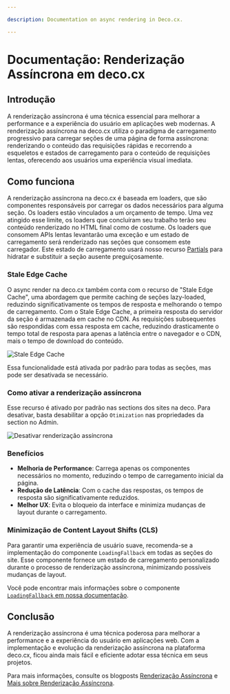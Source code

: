 ```yaml
---

description: Documentation on async rendering in Deco.cx.

---
```


# Documentação: Renderização Assíncrona em deco.cx

## Introdução

A renderização assíncrona é uma técnica essencial para melhorar a 
performance e a experiência do usuário em aplicações web modernas. 
A renderização assíncrona na deco.cx utiliza o paradigma de carregamento
progressivo para carregar seções de uma página de forma assíncrona:
renderizando o conteúdo das requisições rápidas e recorrendo a esqueletos 
e estados de carregamento para o conteúdo de requisições lentas, 
oferecendo aos usuários uma experiência visual imediata.

## Como funciona

A renderização assíncrona na deco.cx é baseada em loaders, que são
componentes responsáveis por carregar os dados necessários para alguma seção. 
Os loaders estão vinculados a um orçamento de tempo. Uma vez 
atingido esse limite, os loaders que concluíram seu trabalho terão 
seu conteúdo renderizado no HTML final como de costume. Os loaders 
que consomem APIs lentas levantarão uma exceção e um estado de 
carregamento será renderizado nas seções que consomem este carregador. 
Este estado de carregamento usará nosso recurso 
[Partials](/docs/en/developing-capabilities/interactive-sections/partial) para hidratar 
e substituir a seção ausente preguiçosamente.

### Stale Edge Cache

O async render na deco.cx também conta com o recurso de "Stale Edge Cache",
uma abordagem que permite caching de seções lazy-loaded, reduzindo significativamente 
os tempos de resposta e melhorando o tempo de carregamento. 
Com o Stale Edge Cache, a primeira resposta do servidor da seção é armazenada em cache no CDN. 
As requisições subsequentes são respondidas com essa resposta em cache, reduzindo 
drasticamente o tempo total de resposta para apenas a latência entre o navegador e o CDN, 
mais o tempo de download do conteúdo.

![Stale Edge Cache](/docs/performance/stale-edge-cache.png)

Essa funcionalidade está ativada por padrão para todas as seções, mas pode ser desativada se necessário.

### Como ativar a renderização assíncrona

Esse recurso é ativado por padrão nas sections dos sites na deco. Para desativar, basta desabilitar
a opção `Otimization` nas propriedades da section no Admin.

![Desativar renderização assíncrona](/docs/performance/disable-async-render.png)

### Benefícios

- **Melhoria de Performance**: Carrega apenas os componentes necessários no momento, reduzindo o tempo de carregamento inicial da página.
- **Redução de Latência**: Com o cache das respostas, os tempos de resposta são significativamente reduzidos.
- **Melhor UX**: Evita o bloqueio da interface e minimiza mudanças de layout durante o carregamento.

### Minimização de Content Layout Shifts (CLS)

Para garantir uma experiência de usuário suave, recomenda-se a implementação do componente `LoadingFallback` em todas as seções do site. Esse componente fornece um estado de carregamento personalizado durante o processo de renderização assíncrona, minimizando possíveis mudanças de layout.

Você pode encontrar mais informações sobre o componente [`LoadingFallback` em nossa documentação](/docs/en/developing-capabilities/sections/loading-fallback).

## Conclusão

A renderização assíncrona é uma técnica poderosa para melhorar a performance e a experiência do usuário em aplicações web. Com a implementação e evolução da renderização assíncrona na plataforma deco.cx, ficou ainda mais fácil e eficiente adotar essa técnica em seus projetos.

Para mais informações, consulte os blogposts [Renderização Assíncrona](https://deco.cx/en/blog/async-rendering) e [Mais sobre Renderização Assíncrona](https://deco.cx/en/blog/async-render-default).
